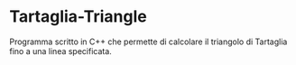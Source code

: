 # Tartaglia-Triangle
Programma scritto in C++ che permette di calcolare il triangolo di Tartaglia fino a una linea specificata.
